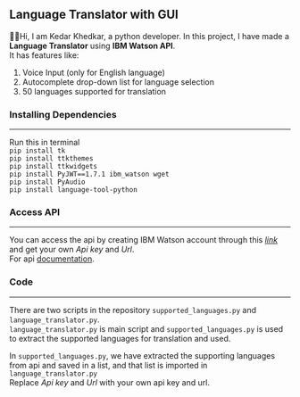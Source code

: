 ## Language Translator with GUI

🙋‍♂️Hi, I am Kedar Khedkar, a python developer.
In this project, I have made a **Language Translator** using **IBM Watson API**.<br>
It has features like:<br>
1. Voice Input (only for English language)
2. Autocomplete drop-down list for language selection
3. 50 languages supported for translation

### Installing Dependencies
*********
Run this in terminal<br>
`pip install tk`<br>
`pip install ttkthemes`<br>
`pip install ttkwidgets`<br>
`pip install PyJWT==1.7.1 ibm_watson wget`<br>
`pip install PyAudio`<br>
`pip install language-tool-python`<br>

### Access API
***********
You can access the api by creating IBM Watson account through this *[link](https://ibm.co/3vMLNJQ)* and get your own *Api key* and *Url*. <br>
For api [documentation](https://cloud.ibm.com/apidocs/language-translator?code=python#translate).

### Code
**********
There are two scripts in the repository `supported_languages.py` and `language_translator.py`.<br>
`language_translator.py` is main script and `supported_languages.py` is used to extract the supported languages for translation and used.

In `supported_languages.py`, we have extracted the supporting languages from api and saved in a list, and that list is imported in `language_translator.py`<br>
Replace *Api key* and *Url* with your own api key and url.
